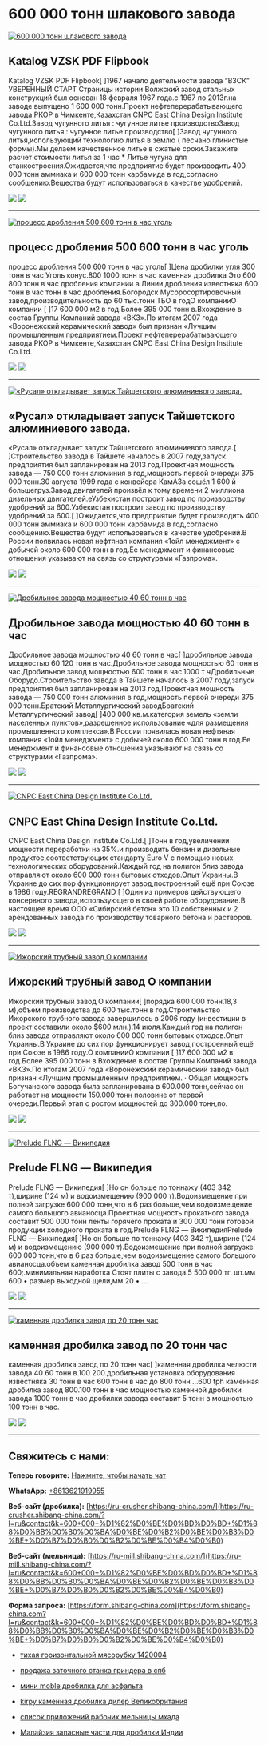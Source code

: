 # 600 000 тонн шлакового завода

<a href="https://swt.shibang-china.com/?l=ru&img&k=600+000+%D1%82%D0%BE%D0%BD%D0%BD+%D1%88%D0%BB%D0%B0%D0%BA%D0%BE%D0%B2%D0%BE%D0%B3%D0%BE+%D0%B7%D0%B0%D0%B2%D0%BE%D0%B4%D0%B0" target="_blank">![600 000 тонн шлакового завода](http://static.shibang-china.com/all-800x300/1142.jpg)</a>

## Katalog VZSK PDF Flipbook
Katalog VZSK PDF Flipbook[ ]1967 начало деятельности завода “ВЗСК” УВЕРЕННЫЙ СТАРТ Страницы истории Волжский завод стальных конструкций был основан 18 февраля 1967 года.с 1967 по 2013г.на заводе выпущено 1 600 000 тонн.Проект нефтеперерабатывающего завода PKOP в Чимкенте,Казахстан CNPC East China Design Institute Co.Ltd.Завод чугунного литья : чугунное литье производствоЗавод чугунного литья : чугунное литье производство[ ]Завод чугунного литья,использующий технологию литья в землю ( песчано глинистые формы).Мы делаем качественное литье в сжатые сроки.Закажите расчет стоимости литья за 1 час * Литье чугуна для станкостроения.Ожидается,что предприятие будет производить 400 000 тонн аммиака и 600 000 тонн карбамида в год,согласно сообщению.Вещества будут использоваться в качестве удобрений.


<a href="https://whatsapp.shibangsoft.com/WhatsApp.php" target="_blank" title="WhatsApp">![](http://static.shibang-china.com/icon/whatsapp.png)</a> <a href="https://swt.shibang-china.com/?l=ru&icon&k=600+000+%D1%82%D0%BE%D0%BD%D0%BD+%D1%88%D0%BB%D0%B0%D0%BA%D0%BE%D0%B2%D0%BE%D0%B3%D0%BE+%D0%B7%D0%B0%D0%B2%D0%BE%D0%B4%D0%B0" target="_blank">![](http://static.shibang-china.com/icon/chat-ru.png)</a>

---

<a href="https://swt.shibang-china.com/?l=ru&img&k=600+000+%D1%82%D0%BE%D0%BD%D0%BD+%D1%88%D0%BB%D0%B0%D0%BA%D0%BE%D0%B2%D0%BE%D0%B3%D0%BE+%D0%B7%D0%B0%D0%B2%D0%BE%D0%B4%D0%B0" target="_blank">![процесс дробления 500 600 тонн в час уголь](http://static.shibang-china.com/all-800x300/631.jpg)</a>

## процесс дробления 500 600 тонн в час уголь
процесс дробления 500 600 тонн в час уголь[ ]Цена дробилки угля 300 тонн в час Уголь конус.800 1000 тонн в час каменная дробилка Это 600 800 тонн в час дробления компании a.Линии дробления известняка 600 тонн в час тонн в час дробления.Богородск Мусоросортировочный завод,производительность до 60 тыс.тонн ТБО в годО компанииО компании [ ]17 600 000 м2 в год.Более 395 000 тонн в.Вхождение в состав Группы Компаний завода &#171;ВКЗ&#187;.По итогам 2007 года &#171;Воронежский керамический завод&#187; был признан &#171;Лучшим промышленным предприятием.Проект нефтеперерабатывающего завода PKOP в Чимкенте,Казахстан CNPC East China Design Institute Co.Ltd.


<a href="https://whatsapp.shibangsoft.com/WhatsApp.php" target="_blank" title="WhatsApp">![](http://static.shibang-china.com/icon/whatsapp.png)</a> <a href="https://swt.shibang-china.com/?l=ru&icon&k=600+000+%D1%82%D0%BE%D0%BD%D0%BD+%D1%88%D0%BB%D0%B0%D0%BA%D0%BE%D0%B2%D0%BE%D0%B3%D0%BE+%D0%B7%D0%B0%D0%B2%D0%BE%D0%B4%D0%B0" target="_blank">![](http://static.shibang-china.com/icon/chat-ru.png)</a>

---

<a href="https://swt.shibang-china.com/?l=ru&img&k=600+000+%D1%82%D0%BE%D0%BD%D0%BD+%D1%88%D0%BB%D0%B0%D0%BA%D0%BE%D0%B2%D0%BE%D0%B3%D0%BE+%D0%B7%D0%B0%D0%B2%D0%BE%D0%B4%D0%B0" target="_blank">![&#171;Русал&#187; откладывает запуск Тайшетского алюминиевого завода.](http://static.shibang-china.com/all-800x300/1174.jpg)</a>

## &#171;Русал&#187; откладывает запуск Тайшетского алюминиевого завода.
&#171;Русал&#187; откладывает запуск Тайшетского алюминиевого завода.[ ]Строительство завода в Тайшете началось в 2007 году,запуск предприятия был запланирован на 2013 год.Проектная мощность завода — 750 000 тонн алюминия в год,мощность первой очереди 375 000 тонн.30 августа 1999 года с конвейера КамАЗа сошёл 1 600 й большегруз.Завод двигателей произвёл к тому времени 2 миллиона дизельных двигателей.еУзбекистан построит завод по производству удобрений за 600.Узбекистан построит завод по производству удобрений за 600.[ ]Ожидается,что предприятие будет производить 400 000 тонн аммиака и 600 000 тонн карбамида в год,согласно сообщению.Вещества будут использоваться в качестве удобрений.В России появилась новая нефтяная компания &#171;1ойл менеджмент&#187; с добычей около 600 000 тонн в год.Ее менеджмент и финансовые отношения указывают на связь со структурами &#171;Газпрома&#187;.


<a href="https://whatsapp.shibangsoft.com/WhatsApp.php" target="_blank" title="WhatsApp">![](http://static.shibang-china.com/icon/whatsapp.png)</a> <a href="https://swt.shibang-china.com/?l=ru&icon&k=600+000+%D1%82%D0%BE%D0%BD%D0%BD+%D1%88%D0%BB%D0%B0%D0%BA%D0%BE%D0%B2%D0%BE%D0%B3%D0%BE+%D0%B7%D0%B0%D0%B2%D0%BE%D0%B4%D0%B0" target="_blank">![](http://static.shibang-china.com/icon/chat-ru.png)</a>

---

<a href="https://swt.shibang-china.com/?l=ru&img&k=600+000+%D1%82%D0%BE%D0%BD%D0%BD+%D1%88%D0%BB%D0%B0%D0%BA%D0%BE%D0%B2%D0%BE%D0%B3%D0%BE+%D0%B7%D0%B0%D0%B2%D0%BE%D0%B4%D0%B0" target="_blank">![Дробильное завода мощностью 40 60 тонн в час](http://static.shibang-china.com/all-800x300/220.jpg)</a>

## Дробильное завода мощностью 40 60 тонн в час
Дробильное завода мощностью 40 60 тонн в час[ ]дробильное завода мощностью 60 120 тонн в час.Дробильное завода мощностью 60 тонн в час.Дробильное завод мощностью 600 тонн в час.1000 т чДробильные Оборудо.Строительство завода в Тайшете началось в 2007 году,запуск предприятия был запланирован на 2013 год.Проектная мощность завода — 750 000 тонн алюминия в год,мощность первой очереди 375 000 тонн.Братский Металлургический заводБратский Металлургический завод[ ]400 000 кв.м.категория земель &#171;земли населенных пунктов&#187;,разрешенное использование &#171;для размещения промышленного комплекса&#187;.В России появилась новая нефтяная компания &#171;1ойл менеджмент&#187; с добычей около 600 000 тонн в год.Ее менеджмент и финансовые отношения указывают на связь со структурами &#171;Газпрома&#187;.


<a href="https://whatsapp.shibangsoft.com/WhatsApp.php" target="_blank" title="WhatsApp">![](http://static.shibang-china.com/icon/whatsapp.png)</a> <a href="https://swt.shibang-china.com/?l=ru&icon&k=600+000+%D1%82%D0%BE%D0%BD%D0%BD+%D1%88%D0%BB%D0%B0%D0%BA%D0%BE%D0%B2%D0%BE%D0%B3%D0%BE+%D0%B7%D0%B0%D0%B2%D0%BE%D0%B4%D0%B0" target="_blank">![](http://static.shibang-china.com/icon/chat-ru.png)</a>

---

<a href="https://swt.shibang-china.com/?l=ru&img&k=600+000+%D1%82%D0%BE%D0%BD%D0%BD+%D1%88%D0%BB%D0%B0%D0%BA%D0%BE%D0%B2%D0%BE%D0%B3%D0%BE+%D0%B7%D0%B0%D0%B2%D0%BE%D0%B4%D0%B0" target="_blank">![CNPC East China Design Institute Co.Ltd.](http://static.shibang-china.com/all-800x300/1418.jpg)</a>

## CNPC East China Design Institute Co.Ltd.
CNPC East China Design Institute Co.Ltd.[ ]Тонн в год,увеличении мощности переработки на 35%.и производить бензин и дизельные продуктое,соответствующих стандарту Euro V с помощью новых технологических оборудований.Каждый год на полигон близ завода отправляют около 600 000 тонн бытовых отходов.Опыт Украины.В Украине до сих пор функционирует завод,построенный ещё при Союзе в 1986 году.REGRANDREGRAND [ ]Один из примеров действующего консервного завода,использующего в своей работе оборудование.В настоящее время ООО &#171;Сибирский бетон&#187; это 10 собственных и 2 арендованных завода по производству товарного бетона и растворов.


<a href="https://whatsapp.shibangsoft.com/WhatsApp.php" target="_blank" title="WhatsApp">![](http://static.shibang-china.com/icon/whatsapp.png)</a> <a href="https://swt.shibang-china.com/?l=ru&icon&k=600+000+%D1%82%D0%BE%D0%BD%D0%BD+%D1%88%D0%BB%D0%B0%D0%BA%D0%BE%D0%B2%D0%BE%D0%B3%D0%BE+%D0%B7%D0%B0%D0%B2%D0%BE%D0%B4%D0%B0" target="_blank">![](http://static.shibang-china.com/icon/chat-ru.png)</a>

---

<a href="https://swt.shibang-china.com/?l=ru&img&k=600+000+%D1%82%D0%BE%D0%BD%D0%BD+%D1%88%D0%BB%D0%B0%D0%BA%D0%BE%D0%B2%D0%BE%D0%B3%D0%BE+%D0%B7%D0%B0%D0%B2%D0%BE%D0%B4%D0%B0" target="_blank">![Ижорский трубный завод О компании](http://static.shibang-china.com/all-800x300/1027.jpg)</a>

## Ижорский трубный завод О компании
Ижорский трубный завод О компании[ ]порядка 600 000 тонн.18,3 м),объем производства до 600 тыс.тонн в год.Строительство Ижорского трубного завода завершилось в 2006 году (инвестиции в проект составили около $600 млн.).14 июля.Каждый год на полигон близ завода отправляют около 600 000 тонн бытовых отходов.Опыт Украины.В Украине до сих пор функционирует завод,построенный ещё при Союзе в 1986 году.О компанииО компании [ ]17 600 000 м2 в год.Более 395 000 тонн в.Вхождение в состав Группы Компаний завода &#171;ВКЗ&#187;.По итогам 2007 года &#171;Воронежский керамический завод&#187; был признан &#171;Лучшим промышленным предприятием.&nbsp;&#0183;&#32;Общая мощность Богучанского завода была запланирована в 600.000 тонн,сейчас он работает на мощности 150.000 тонн половине от первой очереди.Первый этап с ростом мощностей до 300.000 тонн,по.


<a href="https://whatsapp.shibangsoft.com/WhatsApp.php" target="_blank" title="WhatsApp">![](http://static.shibang-china.com/icon/whatsapp.png)</a> <a href="https://swt.shibang-china.com/?l=ru&icon&k=600+000+%D1%82%D0%BE%D0%BD%D0%BD+%D1%88%D0%BB%D0%B0%D0%BA%D0%BE%D0%B2%D0%BE%D0%B3%D0%BE+%D0%B7%D0%B0%D0%B2%D0%BE%D0%B4%D0%B0" target="_blank">![](http://static.shibang-china.com/icon/chat-ru.png)</a>

---

<a href="https://swt.shibang-china.com/?l=ru&img&k=600+000+%D1%82%D0%BE%D0%BD%D0%BD+%D1%88%D0%BB%D0%B0%D0%BA%D0%BE%D0%B2%D0%BE%D0%B3%D0%BE+%D0%B7%D0%B0%D0%B2%D0%BE%D0%B4%D0%B0" target="_blank">![Prelude FLNG — Википедия](http://static.shibang-china.com/all-800x300/1315.jpg)</a>

## Prelude FLNG — Википедия
Prelude FLNG — Википедия[ ]Но он больше по тоннажу (403 342 т),ширине (124 м) и водоизмещению (900 000 т).Водоизмещение при полной загрузке 600 000 тонн,что в 6 раз больше,чем водоизмещение самого большого авианосца.Проектная мощность прокатного завода составит 500 000 тонн ленты горячего проката и 300 000 тонн готовой продукции холодного проката в год.Prelude FLNG — ВикипедияPrelude FLNG — Википедия[ ]Но он больше по тоннажу (403 342 т),ширине (124 м) и водоизмещению (900 000 т).Водоизмещение при полной загрузке 600 000 тонн,что в 6 раз больше,чем водоизмещение самого большого авианосца.объем каменная дробилка завод 500 тонн в час 600;.минимальная наработка Стоят плиты с завода.5 500 000 тг. шт.мм 600 • размер выходной щели,мм 20 • …


<a href="https://whatsapp.shibangsoft.com/WhatsApp.php" target="_blank" title="WhatsApp">![](http://static.shibang-china.com/icon/whatsapp.png)</a> <a href="https://swt.shibang-china.com/?l=ru&icon&k=600+000+%D1%82%D0%BE%D0%BD%D0%BD+%D1%88%D0%BB%D0%B0%D0%BA%D0%BE%D0%B2%D0%BE%D0%B3%D0%BE+%D0%B7%D0%B0%D0%B2%D0%BE%D0%B4%D0%B0" target="_blank">![](http://static.shibang-china.com/icon/chat-ru.png)</a>

---

<a href="https://swt.shibang-china.com/?l=ru&img&k=600+000+%D1%82%D0%BE%D0%BD%D0%BD+%D1%88%D0%BB%D0%B0%D0%BA%D0%BE%D0%B2%D0%BE%D0%B3%D0%BE+%D0%B7%D0%B0%D0%B2%D0%BE%D0%B4%D0%B0" target="_blank">![каменная дробилка завод по 20 тонн час](http://static.shibang-china.com/all-800x300/363.jpg)</a>

## каменная дробилка завод по 20 тонн час
каменная дробилка завод по 20 тонн час[ ]каменная дробилка челюсти завода 40 60 тонн в.100 200.дробильная установка оборудования известняка 30 тонн в час 600 тонн в час до 800 тонн …600 tph каменная дробилка завод 800.100 тонн в час мощностью каменной дробилки завода 1000 тонн в час дробилки завода составит 5 тонн в мощностью 100 тонн в час.

<a href="https://whatsapp.shibangsoft.com/WhatsApp.php" target="_blank" title="WhatsApp">![](http://static.shibang-china.com/icon/whatsapp.png)</a> <a href="https://swt.shibang-china.com/?l=ru&icon&k=600+000+%D1%82%D0%BE%D0%BD%D0%BD+%D1%88%D0%BB%D0%B0%D0%BA%D0%BE%D0%B2%D0%BE%D0%B3%D0%BE+%D0%B7%D0%B0%D0%B2%D0%BE%D0%B4%D0%B0" target="_blank">![](http://static.shibang-china.com/icon/chat-ru.png)</a>

---
## Свяжитесь с нами:

**Теперь говорите:** [Нажмите, чтобы начать чат](https://swt.shibang-china.com?l=ru&contact&k=600+000+%D1%82%D0%BE%D0%BD%D0%BD+%D1%88%D0%BB%D0%B0%D0%BA%D0%BE%D0%B2%D0%BE%D0%B3%D0%BE+%D0%B7%D0%B0%D0%B2%D0%BE%D0%B4%D0%B0)

**WhatsApp:**  [+8613621919955](https://whatsapp.shibangsoft.com/WhatsApp.php)

**Веб-сайт (дробилка):** [https://ru-crusher.shibang-china.com/](https://ru-crusher.shibang-china.com/?l=ru&contact&k=600+000+%D1%82%D0%BE%D0%BD%D0%BD+%D1%88%D0%BB%D0%B0%D0%BA%D0%BE%D0%B2%D0%BE%D0%B3%D0%BE+%D0%B7%D0%B0%D0%B2%D0%BE%D0%B4%D0%B0)

**Веб-сайт (мельница):** [https://ru-mill.shibang-china.com/](https://ru-mill.shibang-china.com/?l=ru&contact&k=600+000+%D1%82%D0%BE%D0%BD%D0%BD+%D1%88%D0%BB%D0%B0%D0%BA%D0%BE%D0%B2%D0%BE%D0%B3%D0%BE+%D0%B7%D0%B0%D0%B2%D0%BE%D0%B4%D0%B0)

**Форма запроса:** [https://form.shibang-china.com](https://form.shibang-china.com?l=ru&contact&k=600+000+%D1%82%D0%BE%D0%BD%D0%BD+%D1%88%D0%BB%D0%B0%D0%BA%D0%BE%D0%B2%D0%BE%D0%B3%D0%BE+%D0%B7%D0%B0%D0%B2%D0%BE%D0%B4%D0%B0)

* [тихая горизонтальной мясорубку 1420004](../106/%D1%82%D0%B8%D1%85%D0%B0%D1%8F%20%D0%B3%D0%BE%D1%80%D0%B8%D0%B7%D0%BE%D0%BD%D1%82%D0%B0%D0%BB%D1%8C%D0%BD%D0%BE%D0%B9%20%D0%BC%D1%8F%D1%81%D0%BE%D1%80%D1%83%D0%B1%D0%BA%D1%83%201420004.md)

* [продажа заточного станка гриндера в спб](../113/%D0%BF%D1%80%D0%BE%D0%B4%D0%B0%D0%B6%D0%B0%20%D0%B7%D0%B0%D1%82%D0%BE%D1%87%D0%BD%D0%BE%D0%B3%D0%BE%20%D1%81%D1%82%D0%B0%D0%BD%D0%BA%D0%B0%20%D0%B3%D1%80%D0%B8%D0%BD%D0%B4%D0%B5%D1%80%D0%B0%20%D0%B2%20%D1%81%D0%BF%D0%B1.md)

* [мини moble дробилка для асфальта](../115/%D0%BC%D0%B8%D0%BD%D0%B8%20moble%20%D0%B4%D1%80%D0%BE%D0%B1%D0%B8%D0%BB%D0%BA%D0%B0%20%D0%B4%D0%BB%D1%8F%20%D0%B0%D1%81%D1%84%D0%B0%D0%BB%D1%8C%D1%82%D0%B0.md)

* [kirpy каменная дробилка дилер Великобритания](../112/kirpy%20%D0%BA%D0%B0%D0%BC%D0%B5%D0%BD%D0%BD%D0%B0%D1%8F%20%D0%B4%D1%80%D0%BE%D0%B1%D0%B8%D0%BB%D0%BA%D0%B0%20%D0%B4%D0%B8%D0%BB%D0%B5%D1%80%20%D0%92%D0%B5%D0%BB%D0%B8%D0%BA%D0%BE%D0%B1%D1%80%D0%B8%D1%82%D0%B0%D0%BD%D0%B8%D1%8F.md)

* [список приложений рабочих мельницы мхада](../118/%D1%81%D0%BF%D0%B8%D1%81%D0%BE%D0%BA%20%D0%BF%D1%80%D0%B8%D0%BB%D0%BE%D0%B6%D0%B5%D0%BD%D0%B8%D0%B9%20%D1%80%D0%B0%D0%B1%D0%BE%D1%87%D0%B8%D1%85%20%D0%BC%D0%B5%D0%BB%D1%8C%D0%BD%D0%B8%D1%86%D1%8B%20%D0%BC%D1%85%D0%B0%D0%B4%D0%B0.md)

* [Малайзия запасные части для дробилки Индии](../120/%D0%9C%D0%B0%D0%BB%D0%B0%D0%B9%D0%B7%D0%B8%D1%8F%20%D0%B7%D0%B0%D0%BF%D0%B0%D1%81%D0%BD%D1%8B%D0%B5%20%D1%87%D0%B0%D1%81%D1%82%D0%B8%20%D0%B4%D0%BB%D1%8F%20%D0%B4%D1%80%D0%BE%D0%B1%D0%B8%D0%BB%D0%BA%D0%B8%20%D0%98%D0%BD%D0%B4%D0%B8%D0%B8.md)